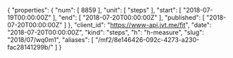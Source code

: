 {
  "properties": {
    "num": [
      8859
    ],
    "unit": [
      "steps"
    ],
    "start": [
      "2018-07-19T00:00:00Z"
    ],
    "end": [
      "2018-07-20T00:00:00Z"
    ],
    "published": [
      "2018-07-20T00:00:00Z"
    ]
  },
  "client_id": "https://www-api.jvt.me/fit",
  "date": "2018-07-20T00:00:00Z",
  "kind": "steps",
  "h": "h-measure",
  "slug": "2018/07/wq0m1",
  "aliases": [
    "/mf2/8e146426-092c-4273-a230-fac28141299b/"
  ]
}
